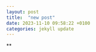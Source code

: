 ```yaml
---
layout: post
title:  "new post"
date: 2023-11-10 09:58:22 +0100
categories: jekyll update
---
```





![]()**&nbsp;



[jekyll-docs]: https://jekyllrb.com/docs/home
[jekyll-gh]:   https://github.com/jekyll/jekyll
[jekyll-talk]: https://talk.jekyllrb.com/
